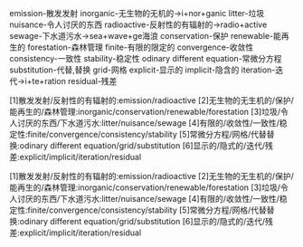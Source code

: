 emission-散发发射
inorganic-无生物的无机的->i+nor+ganic
litter-垃圾
nuisance-令人讨厌的东西
radioactive-反射性的有辐射的->radio+active
sewage-下水道污水->sea+wave+ge海浪
conservation-保护
renewable-能再生的
forestation-森林管理
finite-有限的限定的
convergence-收敛性
consistency-一致性
stability-稳定性
odinary different equation-常微分方程
substitution-代替,替换
grid-网格
explicit-显示的
implicit-隐含的
iteration-迭代->i+te+ration
residual-残差


[1]散发发射/反射性的有辐射的:emission/radioactive
[2]无生物的无生机的/保护/能再生的/森林管理:inorganic/conservation/renewable/forestation
[3]垃圾/令人讨厌的东西/下水道污水:litter/nuisance/sewage
[4]有限的/收敛性/一致性/稳定性:finite/convergence/consistency/stability
[5]常微分方程/网格/代替替换:odinary different equation/grid/substitution
[6]显示的/隐式的/迭代/残差:explicit/implicit/iteration/residual


[1]散发发射/反射性的有辐射的:emission/radioactive
[2]无生物的无生机的/保护/能再生的/森林管理:inorganic/conservation/renewable/forestation
[3]垃圾/令人讨厌的东西/下水道污水:litter/nuisance/sewage
[4]有限的/收敛性/一致性/稳定性:finite/convergence/consistency/stability
[5]常微分方程/网格/代替替换:odinary different equation/grid/substitution
[6]显示的/隐式的/迭代/残差:explicit/implicit/iteration/residual
